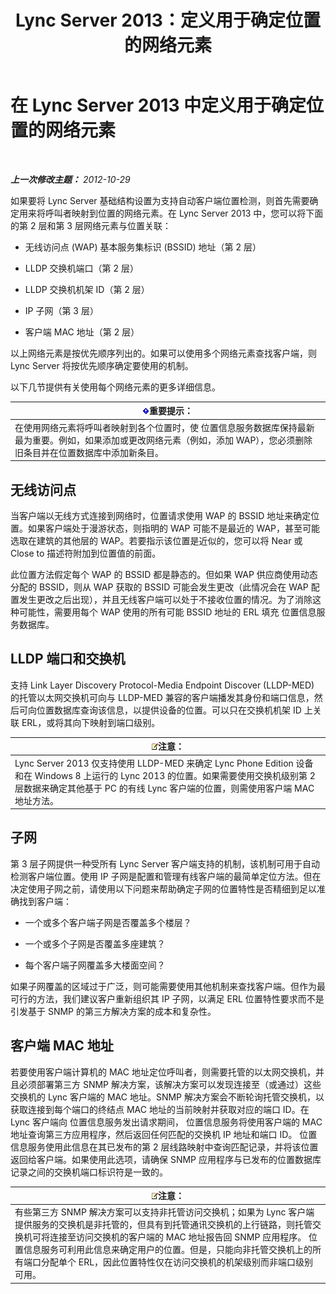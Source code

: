 ﻿---
title: Lync Server 2013：定义用于确定位置的网络元素
TOCTitle: 定义用于确定位置的网络元素
ms:assetid: 7538779d-055d-44ed-8dd7-11c45fc1b9f5
ms:mtpsurl: https://technet.microsoft.com/zh-cn/library/Gg398567(v=OCS.15)
ms:contentKeyID: 49313276
ms.date: 05/19/2016
mtps_version: v=OCS.15
ms.translationtype: HT
---

# 在 Lync Server 2013 中定义用于确定位置的网络元素

 

_**上一次修改主题：** 2012-10-29_

如果要将 Lync Server 基础结构设置为支持自动客户端位置检测，则首先需要确定用来将呼叫者映射到位置的网络元素。在 Lync Server 2013 中，您可以将下面的第 2 层和第 3 层网络元素与位置关联：

  - 无线访问点 (WAP) 基本服务集标识 (BSSID) 地址（第 2 层）

  - LLDP 交换机端口（第 2 层）

  - LLDP 交换机机架 ID（第 2 层）

  - IP 子网（第 3 层）

  - 客户端 MAC 地址（第 2 层）

以上网络元素是按优先顺序列出的。如果可以使用多个网络元素查找客户端，则 Lync Server 将按优先顺序确定要使用的机制。

以下几节提供有关使用每个网络元素的更多详细信息。

<table>
<thead>
<tr class="header">
<th><img src="images/Gg398794.important(OCS.15).gif" title="important" alt="important" />重要提示：</th>
</tr>
</thead>
<tbody>
<tr class="odd">
<td>在使用网络元素将呼叫者映射到各个位置时，使 位置信息服务数据库保持最新最为重要。例如，如果添加或更改网络元素（例如，添加 WAP），您必须删除旧条目并在位置数据库中添加新条目。</td>
</tr>
</tbody>
</table>


## 无线访问点

当客户端以无线方式连接到网络时，位置请求使用 WAP 的 BSSID 地址来确定位置。如果客户端处于漫游状态，则指明的 WAP 可能不是最近的 WAP，甚至可能选取在建筑的其他层的 WAP。若要指示该位置是近似的，您可以将 Near 或 Close to 描述符附加到位置值的前面。

此位置方法假定每个 WAP 的 BSSID 都是静态的。但如果 WAP 供应商使用动态分配的 BSSID，则从 WAP 获取的 BSSID 可能会发生更改（此情况会在 WAP 配置发生更改之后出现），并且无线客户端可以处于不接收位置的情况。为了消除这种可能性，需要用每个 WAP 使用的所有可能 BSSID 地址的 ERL 填充 位置信息服务数据库。

## LLDP 端口和交换机

支持 Link Layer Discovery Protocol-Media Endpoint Discover (LLDP-MED) 的托管以太网交换机可向与 LLDP-MED 兼容的客户端播发其身份和端口信息，然后可向位置数据库查询该信息，以提供设备的位置。可以只在交换机机架 ID 上关联 ERL，或将其向下映射到端口级别。

<table>
<thead>
<tr class="header">
<th><img src="images/Dn783119.note(OCS.15).gif" title="note" alt="note" />注意：</th>
</tr>
</thead>
<tbody>
<tr class="odd">
<td>Lync Server 2013 仅支持使用 LLDP-MED 来确定 Lync Phone Edition 设备和在 Windows 8 上运行的 Lync 2013 的位置。如果需要使用交换机级别第 2 层数据来确定其他基于 PC 的有线 Lync 客户端的位置，则需使用客户端 MAC 地址方法。</td>
</tr>
</tbody>
</table>


## 子网

第 3 层子网提供一种受所有 Lync Server 客户端支持的机制，该机制可用于自动检测客户端位置。使用 IP 子网是配置和管理有线客户端的最简单定位方法。但在决定使用子网之前，请使用以下问题来帮助确定子网的位置特性是否精细到足以准确找到客户端：

  - 一个或多个客户端子网是否覆盖多个楼层？

  - 一个或多个子网是否覆盖多座建筑？

  - 每个客户端子网覆盖多大楼面空间？

如果子网覆盖的区域过于广泛，则可能需要使用其他机制来查找客户端。但作为最可行的方法，我们建议客户重新组织其 IP 子网，以满足 ERL 位置特性要求而不是引发基于 SNMP 的第三方解决方案的成本和复杂性。

## 客户端 MAC 地址

若要使用客户端计算机的 MAC 地址定位呼叫者，则需要托管的以太网交换机，并且必须部署第三方 SNMP 解决方案，该解决方案可以发现连接至（或通过）这些交换机的 Lync 客户端的 MAC 地址。SNMP 解决方案会不断轮询托管交换机，以获取连接到每个端口的终结点 MAC 地址的当前映射并获取对应的端口 ID。在 Lync 客户端向 位置信息服务发出请求期间， 位置信息服务将使用客户端的 MAC 地址查询第三方应用程序，然后返回任何匹配的交换机 IP 地址和端口 ID。 位置信息服务使用此信息在其已发布的第 2 层线路映射中查询匹配记录，并将该位置返回给客户端。如果使用此选项，请确保 SNMP 应用程序与已发布的位置数据库记录之间的交换机端口标识符是一致的。

<table>
<thead>
<tr class="header">
<th><img src="images/Dn783119.note(OCS.15).gif" title="note" alt="note" />注意：</th>
</tr>
</thead>
<tbody>
<tr class="odd">
<td>有些第三方 SNMP 解决方案可以支持非托管访问交换机；如果为 Lync 客户端提供服务的交换机是非托管的，但具有到托管通讯交换机的上行链路，则托管交换机可将连接至访问交换机的客户端的 MAC 地址报告回 SNMP 应用程序。 位置信息服务可利用此信息来确定用户的位置。但是，只能向非托管交换机上的所有端口分配单个 ERL，因此位置特性仅在访问交换机的机架级别而非端口级别可用。</td>
</tr>
</tbody>
</table>

